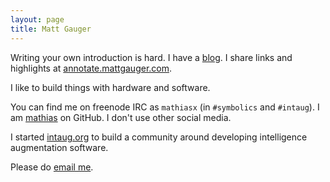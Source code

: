 ```yaml
---
layout: page
title: Matt Gauger
---
```


Writing your own introduction is hard. I have a <a href="http://blog.mattgauger.com">blog</a>. I share links and highlights at [annotate.mattgauger.com](http://annotate.mattgauger.com).

I like to build things with hardware and software.

You can find me on freenode IRC as `mathiasx` (in `#symbolics` and `#intaug`). I am [mathias](https://github.com/mathias) on GitHub. I don't use other social media.

I started [intaug.org](https://intaug.org) to build a community around developing intelligence augmentation software.

Please do [email me](mailto:contact@mattgauger.com).
